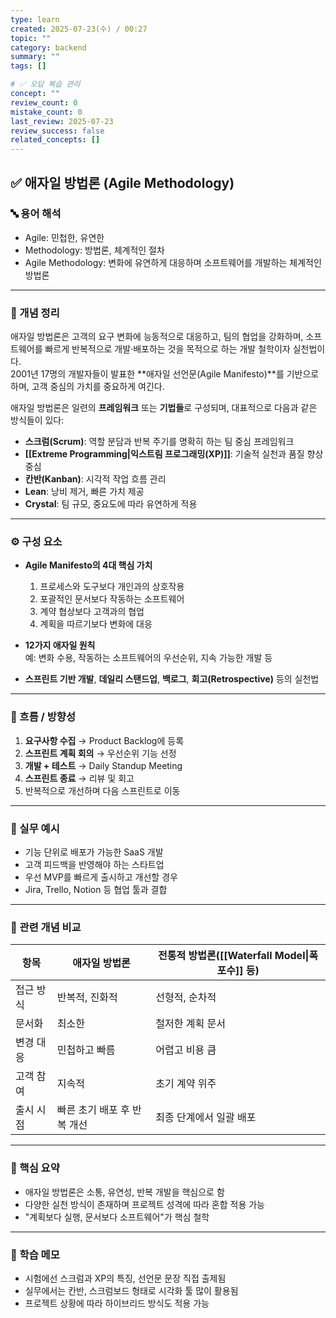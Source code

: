 ```yaml
---
type: learn
created: 2025-07-23(수) / 00:27
topic: ""
category: backend
summary: ""
tags: []

# ✅ 오답 복습 관리
concept: ""
review_count: 0
mistake_count: 0
last_review: 2025-07-23
review_success: false
related_concepts: []
---
```

## ✅ 애자일 방법론 (Agile Methodology)

### 🔤 용어 해석  
- Agile: 민첩한, 유연한  
- Methodology: 방법론, 체계적인 절차  
- Agile Methodology: 변화에 유연하게 대응하며 소프트웨어를 개발하는 체계적인 방법론

---

### 📌 개념 정리  
애자일 방법론은 고객의 요구 변화에 능동적으로 대응하고, 팀의 협업을 강화하며, 소프트웨어를 빠르게 반복적으로 개발·배포하는 것을 목적으로 하는 개발 철학이자 실천법이다.  
2001년 17명의 개발자들이 발표한 **애자일 선언문(Agile Manifesto)**를 기반으로 하며, 고객 중심의 가치를 중요하게 여긴다.

애자일 방법론은 일련의 **프레임워크** 또는 **기법들**로 구성되며, 대표적으로 다음과 같은 방식들이 있다:
- **스크럼(Scrum)**: 역할 분담과 반복 주기를 명확히 하는 팀 중심 프레임워크  
- **[[Extreme Programming|익스트림 프로그래밍(XP)]]**: 기술적 실천과 품질 향상 중심  
- **칸반(Kanban)**: 시각적 작업 흐름 관리  
- **Lean**: 낭비 제거, 빠른 가치 제공  
- **Crystal**: 팀 규모, 중요도에 따라 유연하게 적용

---

### ⚙️ 구성 요소  
- **Agile Manifesto의 4대 핵심 가치**  
  1. 프로세스와 도구보다 개인과의 상호작용  
  2. 포괄적인 문서보다 작동하는 소프트웨어  
  3. 계약 협상보다 고객과의 협업  
  4. 계획을 따르기보다 변화에 대응

- **12가지 애자일 원칙**  
  예: 변화 수용, 작동하는 소프트웨어의 우선순위, 지속 가능한 개발 등

- **스프린트 기반 개발**, **데일리 스탠드업**, **백로그**, **회고(Retrospective)** 등의 실천법

---

### 🧭 흐름 / 방향성  
1. **요구사항 수집** → Product Backlog에 등록  
2. **스프린트 계획 회의** → 우선순위 기능 선정  
3. **개발 + 테스트** → Daily Standup Meeting  
4. **스프린트 종료** → 리뷰 및 회고  
5. 반복적으로 개선하며 다음 스프린트로 이동

---

### 💬 실무 예시  
- 기능 단위로 배포가 가능한 SaaS 개발  
- 고객 피드백을 반영해야 하는 스타트업  
- 우선 MVP를 빠르게 출시하고 개선할 경우  
- Jira, Trello, Notion 등 협업 툴과 결합

---

### 🔁 관련 개념 비교  
| 항목    | 애자일 방법론          | 전통적 방법론([[Waterfall Model\|폭포수]] 등) |
| ----- | ---------------- | ----------------------------------- |
| 접근 방식 | 반복적, 진화적         | 선형적, 순차적                            |
| 문서화   | 최소한              | 철저한 계획 문서                           |
| 변경 대응 | 민첩하고 빠름          | 어렵고 비용 큼                            |
| 고객 참여 | 지속적              | 초기 계약 위주                            |
| 출시 시점 | 빠른 초기 배포 후 반복 개선 | 최종 단계에서 일괄 배포                       |

---

### 🎯 핵심 요약  
- 애자일 방법론은 소통, 유연성, 반복 개발을 핵심으로 함  
- 다양한 실천 방식이 존재하며 프로젝트 성격에 따라 혼합 적용 가능  
- "계획보다 실행, 문서보다 소프트웨어"가 핵심 철학

---

### 🧠 학습 메모  
- 시험에선 스크럼과 XP의 특징, 선언문 문장 직접 출제됨  
- 실무에서는 칸반, 스크럼보드 형태로 시각화 툴 많이 활용됨  
- 프로젝트 상황에 따라 하이브리드 방식도 적용 가능
